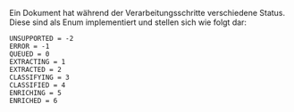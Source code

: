 Ein Dokument hat während der Verarbeitungsschritte verschiedene Status. Diese sind als Enum implementiert und stellen sich wie folgt dar:

    UNSUPPORTED = -2
    ERROR = -1
    QUEUED = 0
    EXTRACTING = 1
    EXTRACTED = 2
    CLASSIFYING = 3
    CLASSIFIED = 4
    ENRICHING = 5
    ENRICHED = 6
